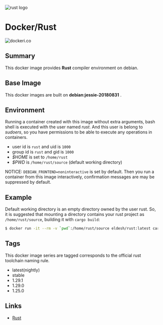 ![rust logo][logo]

# Docker/Rust

![dockeri.co][dockericon]


## Summary

This docker image provides **Rust** compiler environment on debian.


## Base Image

This docker images are built on **debian:jessie-20180831** .


## Environment

Running a container created with this image without extra arguments,
bash shell is executed with the user named *rust*.
And this user is belong to *sudoers*, so you have permissions to be able to execute any operations in containers.

- user id is `rust` and uid is `1000`
- group id is `rust` and gid is `1000`
- *$HOME* is set to `/home/rust`
- *$PWD* is `/home/rust/source` (default working directory)

NOTICE:
  `DEBIAN_FRONTEND=noninteractive` is set by default.
  Then you run a container from this image interactively, confirmation messages are may be suppressed by default.


## Example

Default working directory is an empty directory owned by the user rust.
So, it is suggested that mounting a directory contains your rust project as `/home/rust/source`, building it with `cargo build`:

```sh
$ docker run -it --rm -v `pwd`:/home/rust/source eldesh/rust:latest cargo build
```


## Tags

This docker image series are tagged corresponds to the official rust toolchain naming rule.

- latest(nightly)
- stable
- 1.29.1
- 1.29.0
- 1.25.0


## Links

- [Rust](https://www.rust-lang.org/en-US/ "Rust")

[logo]: https://www.rust-lang.org/logos/rust-logo-blk.svg "a system programming language"
[dockericon]: https://dockeri.co/image/eldesh/rust "dockeri.co"
